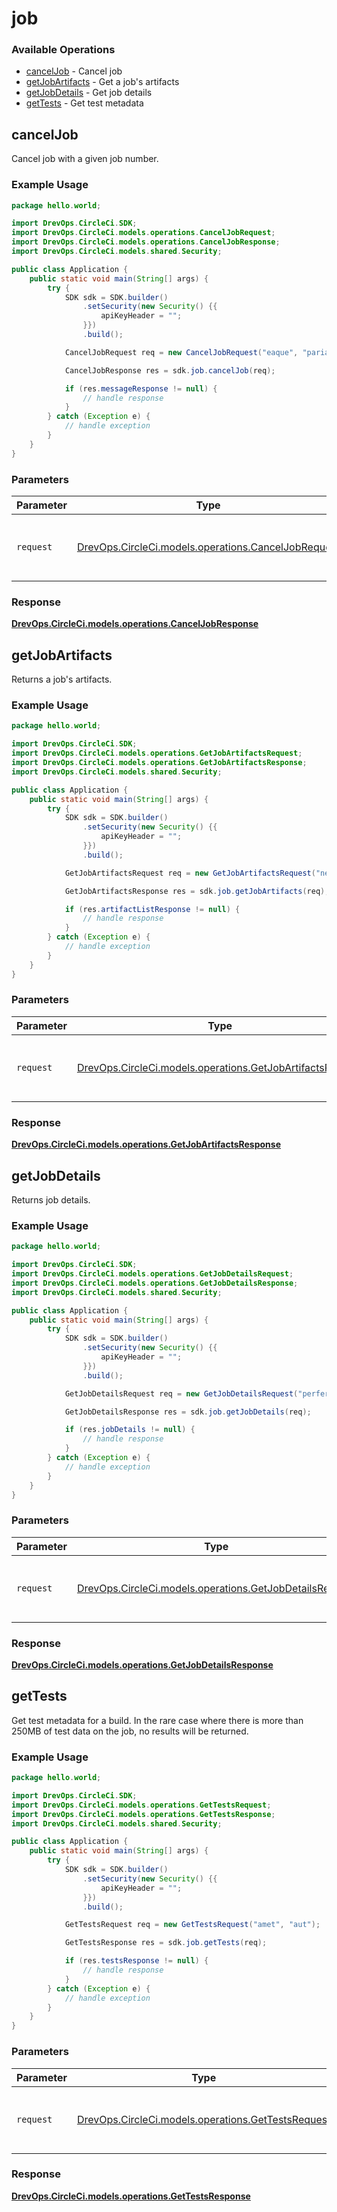 # job

### Available Operations

* [cancelJob](#canceljob) - Cancel job
* [getJobArtifacts](#getjobartifacts) - Get a job's artifacts
* [getJobDetails](#getjobdetails) - Get job details
* [getTests](#gettests) - Get test metadata

## cancelJob

Cancel job with a given job number.

### Example Usage

```java
package hello.world;

import DrevOps.CircleCi.SDK;
import DrevOps.CircleCi.models.operations.CancelJobRequest;
import DrevOps.CircleCi.models.operations.CancelJobResponse;
import DrevOps.CircleCi.models.shared.Security;

public class Application {
    public static void main(String[] args) {
        try {
            SDK sdk = SDK.builder()
                .setSecurity(new Security() {{
                    apiKeyHeader = "";
                }})
                .build();

            CancelJobRequest req = new CancelJobRequest("eaque", "pariatur");            

            CancelJobResponse res = sdk.job.cancelJob(req);

            if (res.messageResponse != null) {
                // handle response
            }
        } catch (Exception e) {
            // handle exception
        }
    }
}
```

### Parameters

| Parameter                                                                                          | Type                                                                                               | Required                                                                                           | Description                                                                                        |
| -------------------------------------------------------------------------------------------------- | -------------------------------------------------------------------------------------------------- | -------------------------------------------------------------------------------------------------- | -------------------------------------------------------------------------------------------------- |
| `request`                                                                                          | [DrevOps.CircleCi.models.operations.CancelJobRequest](../../models/operations/CancelJobRequest.md) | :heavy_check_mark:                                                                                 | The request object to use for the request.                                                         |


### Response

**[DrevOps.CircleCi.models.operations.CancelJobResponse](../../models/operations/CancelJobResponse.md)**


## getJobArtifacts

Returns a job's artifacts.

### Example Usage

```java
package hello.world;

import DrevOps.CircleCi.SDK;
import DrevOps.CircleCi.models.operations.GetJobArtifactsRequest;
import DrevOps.CircleCi.models.operations.GetJobArtifactsResponse;
import DrevOps.CircleCi.models.shared.Security;

public class Application {
    public static void main(String[] args) {
        try {
            SDK sdk = SDK.builder()
                .setSecurity(new Security() {{
                    apiKeyHeader = "";
                }})
                .build();

            GetJobArtifactsRequest req = new GetJobArtifactsRequest("nemo", "voluptatibus");            

            GetJobArtifactsResponse res = sdk.job.getJobArtifacts(req);

            if (res.artifactListResponse != null) {
                // handle response
            }
        } catch (Exception e) {
            // handle exception
        }
    }
}
```

### Parameters

| Parameter                                                                                                      | Type                                                                                                           | Required                                                                                                       | Description                                                                                                    |
| -------------------------------------------------------------------------------------------------------------- | -------------------------------------------------------------------------------------------------------------- | -------------------------------------------------------------------------------------------------------------- | -------------------------------------------------------------------------------------------------------------- |
| `request`                                                                                                      | [DrevOps.CircleCi.models.operations.GetJobArtifactsRequest](../../models/operations/GetJobArtifactsRequest.md) | :heavy_check_mark:                                                                                             | The request object to use for the request.                                                                     |


### Response

**[DrevOps.CircleCi.models.operations.GetJobArtifactsResponse](../../models/operations/GetJobArtifactsResponse.md)**


## getJobDetails

Returns job details.

### Example Usage

```java
package hello.world;

import DrevOps.CircleCi.SDK;
import DrevOps.CircleCi.models.operations.GetJobDetailsRequest;
import DrevOps.CircleCi.models.operations.GetJobDetailsResponse;
import DrevOps.CircleCi.models.shared.Security;

public class Application {
    public static void main(String[] args) {
        try {
            SDK sdk = SDK.builder()
                .setSecurity(new Security() {{
                    apiKeyHeader = "";
                }})
                .build();

            GetJobDetailsRequest req = new GetJobDetailsRequest("perferendis", "fugiat");            

            GetJobDetailsResponse res = sdk.job.getJobDetails(req);

            if (res.jobDetails != null) {
                // handle response
            }
        } catch (Exception e) {
            // handle exception
        }
    }
}
```

### Parameters

| Parameter                                                                                                  | Type                                                                                                       | Required                                                                                                   | Description                                                                                                |
| ---------------------------------------------------------------------------------------------------------- | ---------------------------------------------------------------------------------------------------------- | ---------------------------------------------------------------------------------------------------------- | ---------------------------------------------------------------------------------------------------------- |
| `request`                                                                                                  | [DrevOps.CircleCi.models.operations.GetJobDetailsRequest](../../models/operations/GetJobDetailsRequest.md) | :heavy_check_mark:                                                                                         | The request object to use for the request.                                                                 |


### Response

**[DrevOps.CircleCi.models.operations.GetJobDetailsResponse](../../models/operations/GetJobDetailsResponse.md)**


## getTests

Get test metadata for a build. In the rare case where there is more than 250MB of test data on the job, no results will be returned.

### Example Usage

```java
package hello.world;

import DrevOps.CircleCi.SDK;
import DrevOps.CircleCi.models.operations.GetTestsRequest;
import DrevOps.CircleCi.models.operations.GetTestsResponse;
import DrevOps.CircleCi.models.shared.Security;

public class Application {
    public static void main(String[] args) {
        try {
            SDK sdk = SDK.builder()
                .setSecurity(new Security() {{
                    apiKeyHeader = "";
                }})
                .build();

            GetTestsRequest req = new GetTestsRequest("amet", "aut");            

            GetTestsResponse res = sdk.job.getTests(req);

            if (res.testsResponse != null) {
                // handle response
            }
        } catch (Exception e) {
            // handle exception
        }
    }
}
```

### Parameters

| Parameter                                                                                        | Type                                                                                             | Required                                                                                         | Description                                                                                      |
| ------------------------------------------------------------------------------------------------ | ------------------------------------------------------------------------------------------------ | ------------------------------------------------------------------------------------------------ | ------------------------------------------------------------------------------------------------ |
| `request`                                                                                        | [DrevOps.CircleCi.models.operations.GetTestsRequest](../../models/operations/GetTestsRequest.md) | :heavy_check_mark:                                                                               | The request object to use for the request.                                                       |


### Response

**[DrevOps.CircleCi.models.operations.GetTestsResponse](../../models/operations/GetTestsResponse.md)**

